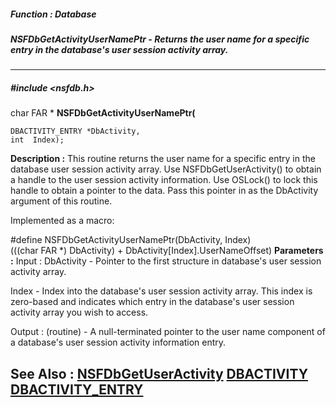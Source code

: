##### Function : Database
##### NSFDbGetActivityUserNamePtr - Returns the user name for a specific entry in the database's user session activity array.
---
##### #include <nsfdb.h>
char FAR * **NSFDbGetActivityUserNamePtr(**

	DBACTIVITY_ENTRY *DbActivity,
	int  Index);
**Description :**
This routine returns the user name for a specific entry in the database user 
session activity array.  Use NSFDbGetUserActivity() to obtain a handle to the 
user session activity information.  Use OSLock() to lock this handle to obtain 
a pointer to the data.  Pass this pointer in as the DbActivity argument of this 
routine.

Implemented as a macro:

#define NSFDbGetActivityUserNamePtr(DbActivity, Index) \
   (((char FAR *) DbActivity) + DbActivity[Index].UserNameOffset)
**Parameters :**
Input :
DbActivity  -  Pointer to the first structure in database's user session activity array.

Index  -  Index into the database's user session activity array.  This index is zero-based and indicates which entry in the database's user session activity array you wish to access.

Output :
(routine)  -  A null-terminated pointer to the user name component of a database's user session activity information entry.


**See Also :**
[NSFDbGetUserActivity](D:/md_files/NSFDbGetUserActivity.md)
[DBACTIVITY](D:/md_files/DBACTIVITY.md)
[DBACTIVITY_ENTRY](D:/md_files/DBACTIVITY_ENTRY.md)
---
